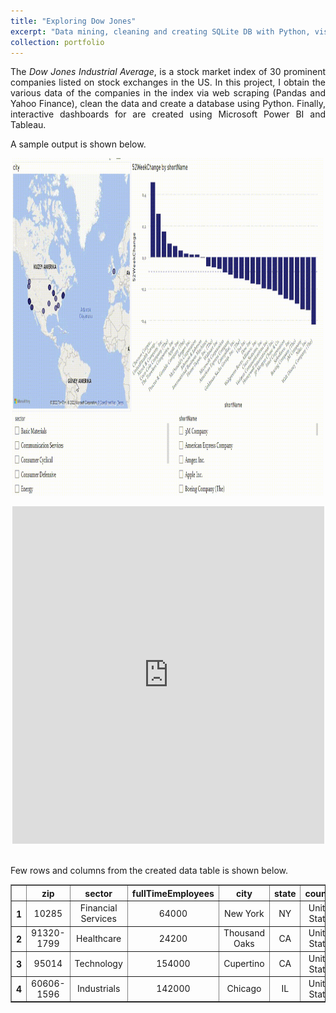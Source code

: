 ```yaml
---
title: "Exploring Dow Jones"
excerpt: "Data mining, cleaning and creating SQLite DB with Python, visualization and interactive dashboard prepared with Power BI & Tableau <br/><img src='https://github.com/Kemalakin/kemalakin.github.io/blob/master/images/dow-jones/dj_pBI.gif?raw=true' width='350'><br/>"
collection: portfolio
---
```

<p align="justify">
The <em> Dow Jones Industrial Average</em>, is a stock market index of 30 prominent companies listed on stock exchanges in the US. In this project, I obtain the various data of the companies in the index via web scraping (Pandas and Yahoo Finance), clean the data and create a database using Python. Finally, interactive dashboards for are created using Microsoft Power BI and Tableau. <br/>

A sample output is shown below.

</p>

<p align="center">
  <img src="https://github.com/Kemalakin/kemalakin.github.io/blob/master/images/dow-jones/dj_pBI.gif?raw=true" alt="Numbers" width="99%" height="540">
</p>

<!--
<video width="99%" height="540">
        <source src="/images/dow-jones/dj_pBI.mp4" type="video/mp4">
</video>
-->

<center><iframe src="https://public.tableau.com/views/MSFTStockPrices/MicrosoftStockPrices?:language=en-US&:display_count=n&:origin=viz_share_link&:showVizHome=no&:embed=true" width="99%" height="540" frameborder="0"></iframe></center>

<br/>

Few rows and columns from the created data table is shown below.

<div>
<style scoped>
    .dataframe tbody tr th:only-of-type {
        vertical-align: middle;
    }

    .dataframe tbody tr th {
        vertical-align: top;
    }

    .dataframe thead tr th {
        text-align: center;
    }

    .dataframe tbody tr td {
        text-align: center;
    }
</style>
<table border="1" class="dataframe">
  <thead>
    <tr style="text-align: center;">
      <th></th>
      <th>zip</th>
      <th>sector</th>
      <th>fullTimeEmployees</th>
      <th>city</th>
      <th>state</th>
      <th>country</th>
      <th>website</th>
    </tr>
  </thead>
  <tbody>
    <tr>
      <th>1</th>
      <td>10285</td>
      <td>Financial Services</td>
      <td>64000</td>
      <td>New York</td>
      <td>NY</td>
      <td>United States</td>
      <td>https://www.americanexpress.com</td>
    </tr>
    <tr>
      <th>2</th>
      <td>91320-1799</td>
      <td>Healthcare</td>
      <td>24200</td>
      <td>Thousand Oaks</td>
      <td>CA</td>
      <td>United States</td>
      <td>https://www.amgen.com</td>
    </tr>
    <tr>
      <th>3</th>
      <td>95014</td>
      <td>Technology</td>
      <td>154000</td>
      <td>Cupertino</td>
      <td>CA</td>
      <td>United States</td>
      <td>https://www.apple.com</td>
    </tr>
    <tr>
      <th>4</th>
      <td>60606-1596</td>
      <td>Industrials</td>
      <td>142000</td>
      <td>Chicago</td>
      <td>IL</td>
      <td>United States</td>
      <td>https://www.boeing.com</td>
    </tr>
  </tbody>
</table>
</div>

